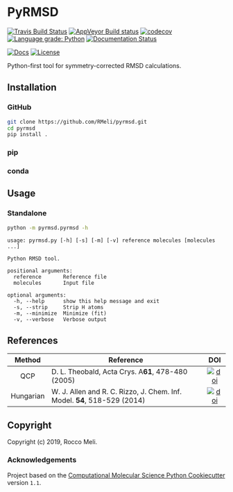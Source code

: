 PyRMSD
==============================
[//]: # (Badges)
[![Travis Build Status](https://travis-ci.org/RMeli/pyrmsd.svg?branch=master)](https://travis-ci.org/RMeli/pyrmsd)
[![AppVeyor Build status](https://ci.appveyor.com/api/projects/status/rhd5wi1ce7i24hgb/branch/master?svg=true)](https://ci.appveyor.com/project/rhd5wi1ce7i24hgb/pyrmsd/branch/master)
[![codecov](https://codecov.io/gh/RMeli/pyrmsd/branch/master/graph/badge.svg)](https://codecov.io/gh/RMeli/pyrmsd/branch/master)
[![Language grade: Python](https://img.shields.io/lgtm/grade/python/g/RMeli/pyrmsd.svg?logo=lgtm&logoWidth=18)](https://lgtm.com/projects/g/RMeli/pyrmsd/context:python)
[![Documentation Status](https://readthedocs.org/projects/pyrmsd/badge/?version=latest)](https://pyrmsd.readthedocs.io/en/latest/?badge=latest)

[![Docs](https://img.shields.io/badge/docs-pyrmsd.readthedocs.io-blueviolet)](https://pyrmsd.readthedocs.io)
[![License](https://img.shields.io/github/license/RMeli/pyrmsd?color=%2333BBFF)](https://opensource.org/licenses/MIT)

Python-first tool for symmetry-corrected  RMSD calculations.

## Installation

### GitHub

```bash
git clone https://github.com/RMeli/pyrmsd.git
cd pyrmsd
pip install .
```

### pip

### conda

## Usage

### Standalone

```bash
python -m pyrmsd.pyrmsd -h
```

```text
usage: pyrmsd.py [-h] [-s] [-m] [-v] reference molecules [molecules ...]

Python RMSD tool.

positional arguments:
  reference       Reference file
  molecules       Input file

optional arguments:
  -h, --help      show this help message and exit
  -s, --strip     Strip H atoms
  -m, --minimize  Minimize (fit)
  -v, --verbose   Verbose output
```

## References

| Method    | Reference                                          | DOI |
| :-------: | -------------------------------------------------- | :--: |
| QCP       | D. L. Theobald, Acta Crys. A**61**, 478-480 (2005) | [![doi](https://img.shields.io/badge/doi-10.1107%2FS0108767305015266-blue)](https://doi.org/10.1107/S0108767305015266) |
| Hungarian | W. J. Allen and R. C. Rizzo, J. Chem. Inf. Model. **54**, 518-529 (2014) | [![doi](https://img.shields.io/badge/doi-10.1021%2Fci400534h-blue)](https://doi.org/10.1021/ci400534h)

## Copyright

Copyright (c) 2019, Rocco Meli.

### Acknowledgements
 
Project based on the [Computational Molecular Science Python Cookiecutter](https://github.com/molssi/cookiecutter-cms) version `1.1`.
